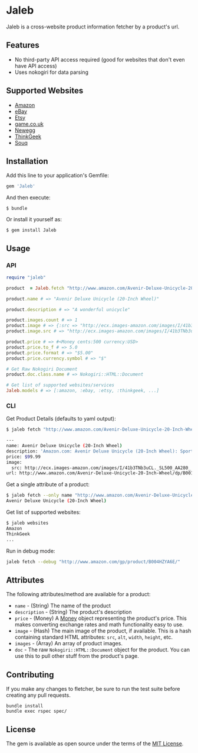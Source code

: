 # Jaleb

Jaleb is a cross-website product information fetcher by a product's url.

## Features 

* No third-party API access required (good for websites that don't even have API access) 
* Uses nokogiri for data parsing

## Supported Websites

* [Amazon](http://www.amazon.com) 
* [eBay](http://www.ebay.com)
* [Etsy](http://www.etsy.com) 
* [game.co.uk](http://www.game.co.uk)
* [Newegg](http://www.newegg.com)
* [ThinkGeek](http://www.thinkgeek.com)
* [Souq](http://www.Souq.com)



## Installation

Add this line to your application's Gemfile:

```ruby
gem 'Jaleb'
```

And then execute:

    $ bundle

Or install it yourself as:

    $ gem install Jaleb

## Usage

### API

```ruby
require "jaleb"

product  = Jaleb.fetch "http://www.amazon.com/Avenir-Deluxe-Unicycle-20-Inch-Wheel/dp/B00165Q9F8"

product.name # => "Avenir Deluxe Unicycle (20-Inch Wheel)"

product.description # => "A wonderful unicycle"

product.images.count # => 1
product.image # => {:src => "http://ecx.images-amazon.com/images/I/41b3TNb3uCL._SL500_AA300_.jpg", :alt => "Picture of Unicycle"}
product.image.src # => "http://ecx.images-amazon.com/images/I/41b3TNb3uCL._SL500_AA300_.jpg"

product.price # => #<Money cents:500 currency:USD>
product.price.to_f # => 5.0
product.price.format # => "$5.00"  
product.price.currency.symbol # => "$"

# Get Raw Nokogiri Document
product.doc.class.name # => Nokogiri::HTML::Document

# Get list of supported websites/services
Jaleb.models # => [:amazon, :ebay, :etsy, :thinkgeek, ...]
```

### CLI

Get Product Details (defaults to yaml output):

```sh
$ jaleb fetch "http://www.amazon.com/Avenir-Deluxe-Unicycle-20-Inch-Wheel/dp/B00165Q9F8"

---
name: Avenir Deluxe Unicycle (20-Inch Wheel)
description: 'Amazon.com: Avenir Deluxe Unicycle (20-Inch Wheel): Sports & Outdoors'
price: $99.99
image:
  src: http://ecx.images-amazon.com/images/I/41b3TNb3uCL._SL500_AA280_.jpg
url: http://www.amazon.com/Avenir-Deluxe-Unicycle-20-Inch-Wheel/dp/B00165Q9F8
```

Get a single attribute of a product:

```sh
$ jaleb fetch --only name "http://www.amazon.com/Avenir-Deluxe-Unicycle-20-Inch-Wheel/dp/B00165Q9F8"
Avenir Deluxe Unicycle (20-Inch Wheel)
```

Get list of supported websites:

```sh
$ jaleb websites
Amazon
ThinkGeek
...
```

Run in debug mode: 

```sh
jaleb fetch --debug "http://www.amazon.com/gp/product/B004HZYA6E/"
```

## Attributes

The following attributes/method are available for a product:

* `name` - (String) The name of the product
* `description` - (String) The product's description
* `price` - (Money) A [Money](https://github.com/RubyMoney/money) object representing the product's price. This makes converting exchange rates and math functionality easy to use.
* `image` - (Hash) The main image of the product, if available. This is a hash containing standard HTML attributes: `src`, `alt`, `width`, `height`, etc.
* `images` - (Array) An array of product images.
* `doc` - The raw `Nokogiri::HTML::Document` object for the product. You can use this to pull other stuff from the product's page.


## Contributing

If you make any changes to fletcher, be sure to run the test suite before creating any pull requests.

	bundle install
	bundle exec rspec spec/

## License

The gem is available as open source under the terms of the [MIT License](http://opensource.org/licenses/MIT).

